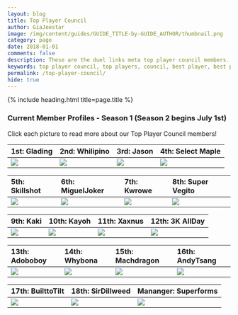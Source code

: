 ```yaml
---
layout: blog
title: Top Player Council
author: GiaJoestar
image: /img/content/guides/GUIDE_TITLE-by-GUIDE_AUTHOR/thumbnail.png
category: page
date: 2018-01-01
comments: false
description: These are the duel links meta top player council members. They are the core of everything that concerns the meta of yugioh duel links.
keywords: top player council, top players, council, best player, best players
permalink: /top-player-council/
hide: true
---
```


{% include heading.html title=page.title %}

### Current Member Profiles - Season 1 (Season 2 begins July 1st)
Click each picture to read more about our Top Player Council members!

|1st: Glading|2nd: Whilipino|3rd: Jason|4th: Select Maple|
| :-- | :-- | :-- | :-- |
|[<img src="https://i.imgur.com/wI2mmB6.jpg">](/authors/glading)|[<img src="https://i.imgur.com/3kNpUyv.png">](/authors/whilipino)|[<img src="https://i.imgur.com/pmEW8jQ.png">](/authors/jason)|[<img src="https://i.imgur.com/3xeQ4Dl.png">](/authors/selectmaple)|

|5th: Skillshot|6th: MiguelJoker|7th: Kwrowe|8th: Super Vegito|
| :-- | :-- | :-- | :-- |
|[<img src="https://i.imgur.com/bXvFu0y.png">](/authors/skillshot)|[<img src="https://i.imgur.com/vhBa2p9.png">](/authors/)|[<img src="https://i.imgur.com/JCuzJ6J.png">](/authors/kwrowe)|[<img src="https://i.imgur.com/86WzDgS.png">](/authors/supervegito)|

|9th: Kaki|10th: Kayoh|11th: Xaxnus|12th: 3K AllDay|
| :-- | :-- | :-- | :-- |
|[<img src="https://i.imgur.com/TIGpAyH.png">](/authors/kaki)|[<img src="https://i.imgur.com/DIZAg6c.png">](/authors/kayoh)|[<img src="https://i.imgur.com/ZWK85dZ.png">](/authors/xanxus)|[<img src="https://i.imgur.com/RAVSUte.png">](/authors/3kallday)|

|13th: Adoboboy|14th: Whybona|15th: Machdragon|16th: AndyTsang|
| :-- | :-- | :-- | :-- |
|[<img src="https://i.imgur.com/LkisuWn.png">](/authors/adoboboy)|[<img src="https://i.imgur.com/vhBa2p9.png">](/authors/)|[<img src="https://i.imgur.com/ey1NrYj.png">](/authors/machdragon)|[<img src="https://i.imgur.com/vhBa2p9.png">](/authors/)|

|17th: BuilttoTilt|18th: SirDillweed|Mananger: Superforms|
| :-- | :-- | :-- |
|[<img src="https://i.imgur.com/W0jc3bE.png">](/authors/builttotilt)|[<img src="https://i.imgur.com/Y4OHKPM.png">](/authors/sirdillweed)|[<img src="https://i.imgur.com/OUO7uOm.png">](/authors/superforms)|

